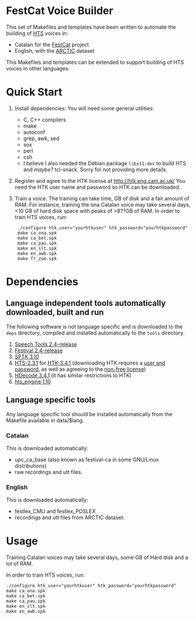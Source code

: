 # FestCat Voice Builder

This set of Makefiles and templates have been written to automate the building of
[HTS](http://hts.sp.nitech.ac.jp/) voices in:

- Catalan for the [FestCat](http://festcat.talp.cat) project
- English, with the [ARCTIC](http://festvox.org/cmu_arctic/) dataset

This Makefiles and templates can be extended to support building of HTS voices 
in other languages.

# Quick Start

1. Install dependencies. You will need some general utilities:

   - C, C++ compilers
   - make
   - autoconf
   - grep, awk, sed
   - sox
   - perl
   - csh
   - I believe I also needed the Debian package `libx11-dev` to build HTS
     and *maybe?* tcl-snack. Sorry for not providing more details.

2. Register and agree to the HTK license at http://htk.eng.cam.ac.uk/ You need
   the HTK user name and password so HTK can be downloaded.

3. Train a voice. The training can take time, GB of disk and a fair amount of RAM.
   For instance, training the ona Catalan voice may take several days, <10 GB of
   hard disk space with peaks of >8??GB of RAM. In order to train HTS voices, run:


        ./configure htk_user="yourhtkuser" htk_password="yourhtkpassword"
        make ca_ona.spk
        make ca_bet.spk
        make ca_pau.spk
        make en_slt.spk
        make en_awb.spk
        make fr_zoe.spk

# Dependencies

## Language independent tools automatically downloaded, built and run

The following software is not language specific and is downloaded to the `deps` directory, 
compiled and installed automatically to the `tools` directory.

1. [Speech Tools 2.4-release](http://festvox.org/packed/festival/)
2. [Festival 2.4-release](http://festvox.org/packed/festival/)
3. [SPTK 3.10](http://sourceforge.net/projects/sp-tk)
4. [HTS-2.3.1](http://hts.sp.nitech.ac.jp/) for [HTK-3.4.1](http://htk.eng.cam.ac.uk/) (downloading HTK requires a [user and password](http://htk.eng.cam.ac.uk/register.shtml), as well as agreeing to the [non-free license](http://htk.eng.cam.ac.uk/docs/license.shtml))
5. [HDecode 3.4.1](http://htk.eng.cam.ac.uk/) (it has similar restrictions to HTK)
6. [hts_engine 1.10](http://sourceforge.net/projects/hts-engine)


## Language specific tools

Any language specific tool should be installed automatically from the Makefile available in
data/$lang.

### Catalan

This is downloaded automatically:

 - upc_ca_base (also known as festival-ca in some GNU/Linux distributions)
 - raw recordings and utt files.

### English

This is downloaded automatically:

 - festlex_CMU and festlex_POSLEX
 - recordings and utt files from ARCTIC dataset.

# Usage

Training Catalan voices may take several days, some GB of Hard disk and a lot of RAM.

In order to train HTS voices, run:

    ./configure htk_user="yourhtkuser" htk_password="yourhtkpassword"
    make ca_ona.spk
    make ca_bet.spk
    make ca_pau.spk
    make en_slt.spk
    make en_awb.spk


